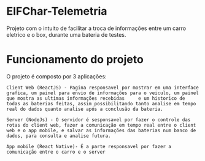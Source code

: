 # EIFChar-Telemetria
  Projeto com o intuito de facilitar a troca de informações entre um carro eletrico e o box, durante uma bateria de testes.

# Funcionamento do projeto
  O projeto é composto por 3 aplicações:
    
    Client Web (ReactJS) - Pagina responsavel por mostrar em uma interface grafica, um painel para envio de informações para o veiculo, um painel que mostra as ultimas informações recebidas     e um historico de todas as baterias feitas, assim possibilitando tanto analise em tempo real do dados quanto analise após a conclusão da bateria.
    
    Server (NodeJs) - O servidor é sesponsavel por fazer o controle das rotas do client web, fazer a comunicação em tempo real entre o client web e o app mobile, e salvar as informações das baterias num banco de dados, para consulta e analise futura.
    
    App mobile (React Native)- É a parte responsavel por fazer a comunicação entre o carro e o server
